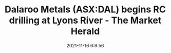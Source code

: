 ---
"title": "Dalaroo Metals (ASX:DAL) begins RC drilling at Lyons River - The Market Herald"
"date": "2021-11-16 6:6:56"
"feed_name": "GOOGLENEWSDRILLING"
"feed_website": "https://news.google.com/search?q=drilling%2Bincident&hl=en-US&gl=US&ceid=US:en"
"feed_rss": "https://news.google.com/rss/search?q=drilling%2Bincident&hl=en-US&gl=US&ceid=US:en"
"link": "https://themarketherald.com.au/peregrine-gold-asxpgd-identifies-fourth-prospect-at-pilbara-project-2021-11-16/"
"source": "{'href': 'https://themarketherald.com.au', 'title': 'The Market Herald'}"
"file": "_posts/2021-1-1-22d1b35bf0c3d4679368b21301fc1847a765e110.md"
"accident": "1"
"drilling": "0"
"dead": "0"
"injured": "0"
"arrested": "0"
"place": "unknown place"
"where": "unknown site"
"causes": "unknown"
"place_uri": "unknown place"
---
